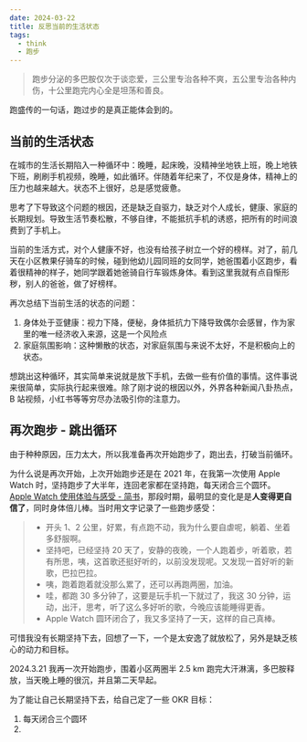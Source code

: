 ```yaml
---
date: 2024-03-22
title: 反思当前的生活状态
tags:
  - think
  - 跑步
---
```

 > 跑步分泌的多巴胺仅次于谈恋爱，三公里专治各种不爽，五公里专治各种内伤，十公里跑完内心全是坦荡和善良。
 
 跑盛传的一句话，跑过步的是真正能体会到的。
## 当前的生活状态

在城市的生活长期陷入一种循环中：晚睡，起床晚，没精神坐地铁上班，晚上地铁下班，刷刷手机视频，晚睡，如此循环。伴随着年纪来了，不仅是身体，精神上的压力也越来越大。状态不上很好，总是感觉疲惫。

思考了下导致这个问题的根因，还是缺乏自驱力，缺乏对个人成长，健康、家庭的长期规划。导致生活节奏松散，不够自律，不能抵抗手机的诱惑，把所有的时间浪费到了手机上。

当前的生活方式，对个人健康不好，也没有给孩子树立一个好的榜样。对了，前几天在小区教果仔骑车的时候，碰到他幼儿园同班的女同学，她爸围着小区跑步，看着很精神的样子，她同学跟着她爸骑自行车锻炼身体。看到这里我就有点自惭形秽，别人的爸爸，做了好榜样。

再次总结下当前生活的状态的问题：
1. 身体处于亚健康：视力下降，便秘，身体抵抗力下降导致偶尔会感冒，作为家里的唯一经济收入来源，这是一个风险点
2. 家庭氛围影响：这种懒散的状态，对家庭氛围与来说不太好，不是积极向上的状态。

想跳出这种循环，其实简单来说就是放下手机，去做一些有价值的事情。这件事说来很简单，实际执行起来很难。除了刚才说的根因以外，外界各种新闻八卦热点，B 站视频，小红书等等穷尽办法吸引你的注意力。

## 再次跑步 - 跳出循环

由于种种原因，压力太大，所以我准备再次开始跑步了，跑出去，打破当前循环。
 
 为什么说是再次开始，上次开始跑步还是在 2021 年，在我第一次使用 Apple Watch 时，坚持跑步了大半年，连回老家都在坚持跑，每天闭合三个圆环。 [Apple Watch 使用体验与感受 - 简书](https://www.jianshu.com/p/f32b7f25756a)，那段时期，最明显的变化是是**人变得更自信了**，同时身体倍儿棒。当时用文字记录了一些跑步感受：

> - 开头 1、2 公里，好累，有点跑不动，我为什么要自虐呢，躺着、坐着多舒服啊。
> - 坚持吧，已经坚持 20 天了，安静的夜晚，一个人跑着步，听着歌，若有所思，咦，这首歌还挺好听的，以前没发现呢。又发现一首好听的新歌，巴拉巴拉。
> - 咦，跑着跑着就没那么累了，还可以再跑两圈，加油。
> - 哇，都跑 30 多分钟了，这要是玩手机一下就过了，我这 30 分钟，运动，出汗，思考，听了这么多好听的歌，今晚应该能睡得更香。
> - Apple Watch 圆环闭合了，我又多坚持了一天，这样的自己真棒。

可惜我没有长期坚持下去，回想了一下，一个是太安逸了就放松了，另外是缺乏核心的动力和目标。

 2024.3.21 我再一次开始跑步，围着小区两圈半 2.5 km 跑完大汗淋漓，多巴胺释放，当天晚上睡的很沉，并且第二天早起。
 
 为了能让自己长期坚持下去，给自己定了一些 OKR 目标：
 1. 每天闭合三个圆环
 2. 